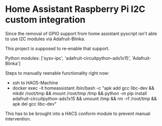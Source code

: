 # Home Assistant Raspberry Pi I2C custom integration

Since the removal of GPIO support from home assistant pyscript isn't able to use I2C modules via Adafruit-Blinka.

This project is supposed to re-enable that support.

Python modules: ['sysv-ipc', 'adafruit-circuitpython-ads1x15', 'Adafruit-Blinka']

Steps to manually reenable functionality right now:
- ssh to HAOS-Machine
- docker exec -it homeassistant /bin/bash -c "apk add gcc libc-dev && mkdir /root/tmp && mount /root/tmp /tmp && python -m pip install adafruit-circuitpython-ads1x15 && umount /tmp && rm -rf /root/tmp && apk del gcc libc-dev"

This has to be brought into a HACS conform module to prevent manual intervention.
